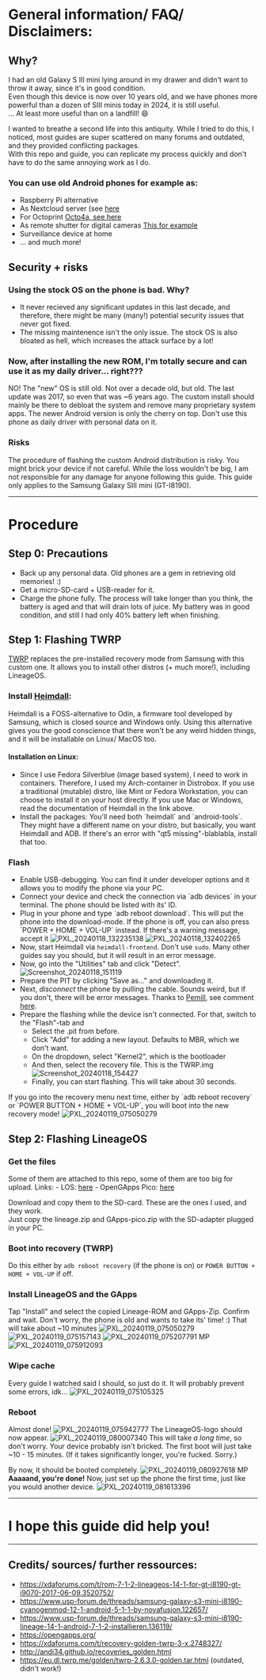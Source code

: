 # General information/ FAQ/ Disclaimers:

## Why?
I had an old Galaxy S III mini lying around in my drawer and didn't want to throw it away, since it's in good condition.  
Even though this device is now over 10 years old, and we have phones more powerful than a dozen of SIII minis today in 2024, it is still useful.  
... At least more useful than on a landfill! 😄

I wanted to breathe a second life into this antiquity.
While I tried to do this, I noticed, most guides are super scattered on many forums and outdated, and they provided conflicting packages.  
With this repo and guide, you can replicate my process quickly and don't have to do the same annoying work as I do.  

### You can use old Android phones for example as:
* Raspberry Pi alternative
* As Nextcloud server (see [here](https://github.com/jancborchardt/nextcloud-scripts/blob/master/nextcloud-on-android.md)
* For Octoprint [Octo4a, see here](https://github.com/feelfreelinux/octo4a)
* As remote shutter for digital cameras [This for example](https://f-droid.org/de/packages/com.thibaudperso.sonycamera/)
* Surveillance device at home
* ... and much more!

## Security + risks
### Using the stock OS on the phone is bad. Why?
* It never recieved any significant updates in this last decade, and therefore, there might be many (many!) potential security issues that never got fixed.
* The missing maintenence isn't the only issue. The stock OS is also bloated as hell, which increases the attack surface by a lot!
### Now, after installing the new ROM, I'm totally secure and can use it as my daily driver... right???
NO! The "new" OS is still old. Not over a decade old, but old. The last update was 2017, so even that was ~6 years ago.
The custom install should mainly be there to debloat the system and remove many proprietary system apps. The newer Android version is only the cherry on top.
Don't use this phone as daily driver with personal data on it.

### Risks
The procedure of flashing the custom Android distribution is risky. You might brick your device if not careful.
While the loss wouldn't be big, I am not responsible for any damage for anyone following this guide.
This guide only applies to the Samsung Galaxy SIII mini (GT-I8190).

---

# Procedure
## Step 0: Precautions
- Back up any personal data. Old phones are a gem in retrieving old memories! :)
- Get a micro-SD-card + USB-reader for it.
- Charge the phone fully. The process will take longer than you think, the battery is aged and that will drain lots of juice.
My battery was in good condition, and still I had only 40% battery left when finishing.

## Step 1: Flashing TWRP
[TWRP](https://twrp.me/) replaces the pre-installed recovery mode from Samsung with this custom one. It allows you to install other distros (+ much more!), including LineageOS.
  ### Install [Heimdall](https://github.com/Benjamin-Dobell/Heimdall):
  Heimdall is a FOSS-alternative to Odin, a firmware tool developed by Samsung, which is closed source and Windows only.
  Using this alternative gives you the good conscience that there won't be any weird hidden things, and it will be installable on Linux/ MacOS too.
  #### Installation on Linux:
  * Since I use Fedora Silverblue (image based system), I need to work in containers. Therefore, I used my Arch-container in Distrobox.
  If you use a traditional (mutable) distro, like Mint or Fedora Workstation, you can choose to install it on your host directly.
  If you use Mac or Windows, read the documentation of Heimdall in the link above.
  * Install the packages: You'll need both ´heimdall´ and ´android-tools´. They might have a different name on your distro, but basically, you want Heimdall and ADB. If there's an error with "qt5 missing"-blablabla, install that too.
  ### Flash
  * Enable USB-debugging. You can find it under developer options and it allows you to modify the phone via your PC.
  * Connect your device and check the connection via ´adb devices´ in your terminal. The phone should be listed with its' ID.
  * Plug in your phone and type ´adb reboot download´. This will put the phone into the download-mode.
    If the phone is off, you can also press `POWER + HOME + VOL-UP´ instead.
  If there's a warning message, accept it ![PXL_20240118_132235138](https://github.com/gluckgluckwasserbauch/galaxy-s3mini-secondlife/assets/99470494/ce53826b-60aa-4018-ba5f-46f124a15115)
  ![PXL_20240118_132402265](https://github.com/gluckgluckwasserbauch/galaxy-s3mini-secondlife/assets/99470494/a11c1488-36c4-41c6-a2e8-54082af59d29)
  * Now, start Heimdall via `heimdall-frontend`. Don't use `sudo`. Many other guides say you should, but it will result in an error message.
  * Now, go into the "Utilities" tab and click "Detect".
  ![Screenshot_20240118_151119](https://github.com/gluckgluckwasserbauch/galaxy-s3mini-secondlife/assets/99470494/5bf32fae-3ab9-42c0-8403-d6481c4abc56)
  * Prepare the PIT by clicking "Save as..." and downloading it.
  * Next, *disconnect* the phone by pulling the cable. 
  Sounds weird, but if you don't, there will be error messages. 
  Thanks to [Pemill](https://github.com/pemill), see comment [here](https://github.com/Benjamin-Dobell/Heimdall/issues/364#issuecomment-277053119).
  * Prepare the flashing while the device isn't connected.
  For that, switch to the "Flash"-tab and
    * Select the .pit from before.
    * Click "Add" for adding a new layout. Defaults to MBR, which we don't want.
    * On the dropdown, select "Kernel2", which is the bootloader
    * And then, select the recovery file. This is the TWRP.img
    ![Screenshot_20240118_154427](https://github.com/gluckgluckwasserbauch/galaxy-s3mini-secondlife/assets/99470494/0977f492-24ef-4d1c-b871-1a79b09b77f1)
    * Finally, you can start flashing. This will take about 30 seconds.

  If you go into the recovery menu next time, either by ´adb reboot recovery´ or ´POWER BUTTON + HOME + VOL-UP´, you will boot into the new recovery mode!
![PXL_20240119_075050279](https://github.com/gluckgluckwasserbauch/galaxy-s3mini-secondlife/assets/99470494/f94e6e28-98d8-4de8-a2e5-6bb17b0caaea)


## Step 2: Flashing LineageOS
  ### Get the files
  Some of them are attached to this repo, some of them are too big for upload.
    Links:
        - LOS: [here](https://files.usp-forum.de/GalaxyS3MiniI8190/lineage20170609.zip)
        - OpenGApps Pico: [here](https://master.dl.sourceforge.net/project/opengapps/arm/20220215/open_gapps-arm-7.1-pico-20220215.zip?viasf=1)  
        
  Download and copy them to the SD-card. These are the ones I used, and they work.  
  Just copy the lineage.zip and GApps-pico.zip with the SD-adapter plugged in your PC.  

### Boot into recovery (TWRP)
  Do this either by `adb reboot recovery` (if the phone is on) or `POWER BUTTON + HOME + VOL-UP` if off.

### Install LineageOS and the GApps
  Tap "Install" and select the copied Lineage-ROM and GApps-Zip.
  Confirm and wait.
  Don't worry, the phone is old and wants to take its' time! :)
  That will take about ~10 minutes
  ![PXL_20240119_075050279](https://github.com/gluckgluckwasserbauch/galaxy-s3mini-secondlife/assets/99470494/7070cb0e-2668-4c16-b2aa-b8990a72f693)
  ![PXL_20240119_075157143](https://github.com/gluckgluckwasserbauch/galaxy-s3mini-secondlife/assets/99470494/cf442a90-fea1-467e-a5f9-446a66256ea0)
  ![PXL_20240119_075207791 MP](https://github.com/gluckgluckwasserbauch/galaxy-s3mini-secondlife/assets/99470494/af9dba88-d2b9-49a7-9c35-dbf0f2f354e9)
  ![PXL_20240119_075912093](https://github.com/gluckgluckwasserbauch/galaxy-s3mini-secondlife/assets/99470494/a947e8a7-2320-4b0f-8387-4e5caf6925dd)

### Wipe cache
  Every guide I watched said I should, so just do it.
  It will probably prevent some errors, idk...
  ![PXL_20240119_075105325](https://github.com/gluckgluckwasserbauch/galaxy-s3mini-secondlife/assets/99470494/d6354f00-da09-4ee7-92b1-51df2b75958a)

### Reboot
  Almost done!
  ![PXL_20240119_075942777](https://github.com/gluckgluckwasserbauch/galaxy-s3mini-secondlife/assets/99470494/3ef97054-849c-4caa-8f65-d9c7fad1f5f1)
  The LineageOS-logo should now appear.
  ![PXL_20240119_080007340](https://github.com/gluckgluckwasserbauch/galaxy-s3mini-secondlife/assets/99470494/c99ec4b9-986a-4aa0-aa6e-2017621d745e)
  This will take *a long time*, so don't worry.
  Your device probably isn't bricked. The first boot will just take ~10 - 15 minutes. 
  (If it takes significantly longer, you're fucked. Sorry.)

  By now, it should be booted completely.
  ![PXL_20240119_080927618 MP](https://github.com/gluckgluckwasserbauch/galaxy-s3mini-secondlife/assets/99470494/c535ede4-148d-4077-ac8e-d7579a0435ae)
**Aaaaand, you're done!**
  Now, just set up the phone the first time, just like you would another device.
![PXL_20240119_081613396](https://github.com/gluckgluckwasserbauch/galaxy-s3mini-secondlife/assets/99470494/f2b145fd-3980-48ac-b36b-8fb8f2a82711)

---

# I hope this guide did help you!

---

## Credits/ sources/ further ressources:
- https://xdaforums.com/t/rom-7-1-2-lineageos-14-1-for-gt-i8190-gt-i9070-2017-06-09.3520752/
- https://www.usp-forum.de/threads/samsung-galaxy-s3-mini-i8190-cyanogenmod-12-1-android-5-1-1-by-novafusion.122657/
- https://www.usp-forum.de/threads/samsung-galaxy-s3-mini-i8190-lineage-14-1-android-7-1-2-installieren.136119/
- https://opengapps.org/
- https://xdaforums.com/t/recovery-golden-twrp-3-x.2748327/
- http://andi34.github.io/recoveries_golden.html
- https://eu.dl.twrp.me/golden/twrp-2.6.3.0-golden.tar.html (outdated, didn't work!)

